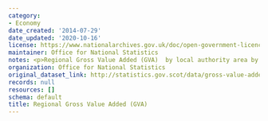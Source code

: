 ```yaml
---
category:
- Economy
date_created: '2014-07-29'
date_updated: '2020-10-16'
license: https://www.nationalarchives.gov.uk/doc/open-government-licence/version/3/
maintainer: Office for National Statistics
notes: <p>Regional Gross Value Added (GVA)  by local authority area by year</p>
organization: Office for National Statistics
original_dataset_link: http://statistics.gov.scot/data/gross-value-added
records: null
resources: []
schema: default
title: Regional Gross Value Added (GVA)
---
```


